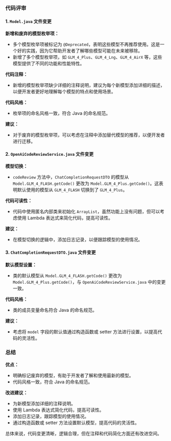 ### 代码评审

#### 1. `Model.java` 文件变更

**新增和废弃的模型枚举项：**
- 多个模型枚举项被标记为 `@Deprecated`，表明这些模型不再推荐使用。这是一个好的实践，因为它帮助开发者了解哪些模型可能在未来被移除。
- 新增了多个模型枚举项，如 `GLM_4_Plus`、`GLM_4_Lng`、`GLM_4_AirX` 等，这些模型提供了不同的功能和性能特性。

**代码注释：**
- 新增的模型枚举项缺少详细的注释说明，建议为每个新模型添加详细的描述，以便开发者更好地理解每个模型的特点和使用场景。

**代码风格：**
- 枚举项的命名风格一致，符合 Java 的命名规范。

**建议：**
- 对于废弃的模型枚举项，可以考虑在注释中添加替代模型的推荐，以便开发者进行迁移。

#### 2. `OpenAiCodeReviewService.java` 文件变更

**模型切换：**
- `codeReview` 方法中，`ChatCompletionRequestDTO` 的模型从 `Model.GLM_4_FLASH.getCode()` 更改为 `Model.GLM_4_Plus.getCode()`。这表明默认使用的模型从 `GLM_4_FLASH` 切换到了 `GLM_4_Plus`。

**代码可读性：**
- 代码中使用匿名内部类来初始化 `ArrayList`，虽然功能上没有问题，但可以考虑使用 Lambda 表达式来简化代码，提高可读性。

**建议：**
- 在模型切换的逻辑中，添加日志记录，以便跟踪模型的使用情况。

#### 3. `ChatCompletionRequestDTO.java` 文件变更

**默认模型设置：**
- 类的默认模型从 `Model.GLM_4_FLASH.getCode()` 更改为 `Model.GLM_4_Plus.getCode()`，与 `OpenAiCodeReviewService.java` 中的变更一致。

**代码风格：**
- 类的成员变量命名符合 Java 的命名规范。

**建议：**
- 考虑将 `model` 字段的默认值通过构造函数或 setter 方法进行设置，以提高代码的灵活性。

### 总结

**优点：**
- 明确标记废弃的模型，有助于开发者了解和使用最新的模型。
- 代码风格一致，符合 Java 的命名规范。

**改进建议：**
- 为新模型添加详细的注释说明。
- 使用 Lambda 表达式简化代码，提高可读性。
- 添加日志记录，跟踪模型的使用情况。
- 通过构造函数或 setter 方法设置默认模型，提高代码的灵活性。

总体来说，代码变更清晰，逻辑合理，但在注释和代码简化方面还有改进空间。